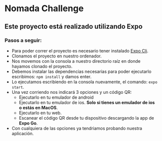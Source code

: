 # Nomada Challenge

## Este proyecto está realizado utilizando Expo

### Pasos a seguir:

- Para poder correr el proyecto es necesario tener instalado [Expo Cli](https://docs.expo.dev/workflow/expo-cli/).
- Clonamos el proyecto en nuestro ordenador.
- Nos movemos con la consola a nuestro directorio raíz en donde hayamos clonado el proyecto.
- Debemos instalar las dependencias necesarias para poder ejecutarlo escribimos: `npm install` y damos enter.
- Lo ejecutamos escribiendo en la consola nuevamente, el comando: `expo start`.
- Una vez corriendo nos indicará 3 opciones y un código QR:
  - Ejecutarlo en tu emulador de android
  - Ejecutarlo en tu emulador de ios. **Solo si tienes un emulador de ios o estás en MacOS**.
  - Ejecutarlo en tu web.
  - Escanear el código QR desde tu dispositivo descargando la app de **Expo Go**.
- Con cualquiera de las opciones ya tendriamos probando nuestra aplicación.
